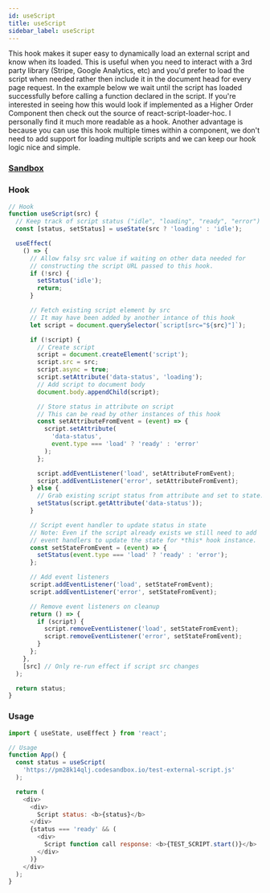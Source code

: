 ```yaml
---
id: useScript
title: useScript
sidebar_label: useScript
---
```


This hook makes it super easy to dynamically load an external script and know when its loaded. This is useful when you need to interact with a 3rd party library (Stripe, Google Analytics, etc) and you'd prefer to load the script when needed rather then include it in the document head for every page request. In the example below we wait until the script has loaded successfully before calling a function declared in the script. If you're interested in seeing how this would look if implemented as a Higher Order Component then check out the source of react-script-loader-hoc. I personally find it much more readable as a hook. Another advantage is because you can use this hook multiple times within a component, we don't need to add support for loading multiple scripts and we can keep our hook logic nice and simple.

### [Sandbox](https://codesandbox.io/s/usescript-forked-z76zh)

### Hook

```js
// Hook
function useScript(src) {
  // Keep track of script status ("idle", "loading", "ready", "error")
  const [status, setStatus] = useState(src ? 'loading' : 'idle');

  useEffect(
    () => {
      // Allow falsy src value if waiting on other data needed for
      // constructing the script URL passed to this hook.
      if (!src) {
        setStatus('idle');
        return;
      }

      // Fetch existing script element by src
      // It may have been added by another intance of this hook
      let script = document.querySelector(`script[src="${src}"]`);

      if (!script) {
        // Create script
        script = document.createElement('script');
        script.src = src;
        script.async = true;
        script.setAttribute('data-status', 'loading');
        // Add script to document body
        document.body.appendChild(script);

        // Store status in attribute on script
        // This can be read by other instances of this hook
        const setAttributeFromEvent = (event) => {
          script.setAttribute(
            'data-status',
            event.type === 'load' ? 'ready' : 'error'
          );
        };

        script.addEventListener('load', setAttributeFromEvent);
        script.addEventListener('error', setAttributeFromEvent);
      } else {
        // Grab existing script status from attribute and set to state.
        setStatus(script.getAttribute('data-status'));
      }

      // Script event handler to update status in state
      // Note: Even if the script already exists we still need to add
      // event handlers to update the state for *this* hook instance.
      const setStateFromEvent = (event) => {
        setStatus(event.type === 'load' ? 'ready' : 'error');
      };

      // Add event listeners
      script.addEventListener('load', setStateFromEvent);
      script.addEventListener('error', setStateFromEvent);

      // Remove event listeners on cleanup
      return () => {
        if (script) {
          script.removeEventListener('load', setStateFromEvent);
          script.removeEventListener('error', setStateFromEvent);
        }
      };
    },
    [src] // Only re-run effect if script src changes
  );

  return status;
}
```

### Usage

```js
import { useState, useEffect } from 'react';

// Usage
function App() {
  const status = useScript(
    'https://pm28k14qlj.codesandbox.io/test-external-script.js'
  );

  return (
    <div>
      <div>
        Script status: <b>{status}</b>
      </div>
      {status === 'ready' && (
        <div>
          Script function call response: <b>{TEST_SCRIPT.start()}</b>
        </div>
      )}
    </div>
  );
}
```
